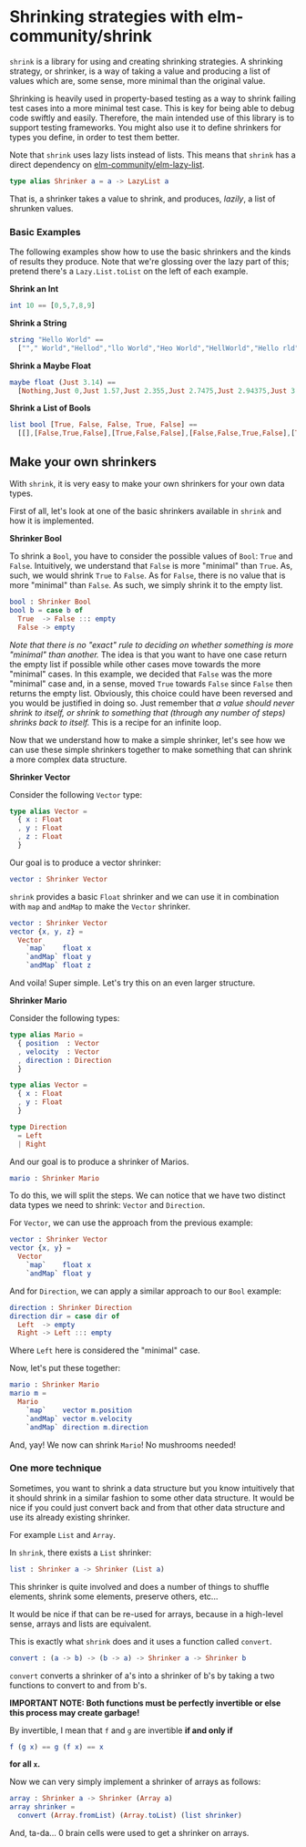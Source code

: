 # Shrinking strategies with elm-community/shrink

`shrink` is a library for using and creating shrinking strategies. A
shrinking strategy, or shrinker, is a way of taking a value and producing a
list of values which are, some sense, more minimal than the original value.

Shrinking is heavily used in property-based testing as a way to shrink
failing test cases into a more minimal test case. This is key for being
able to debug code swiftly and easily. Therefore, the main intended use
of this library is to support testing frameworks. You might also use it to
define shrinkers for types you define, in order to test them better.

Note that `shrink` uses lazy lists instead of lists. This means that `shrink` has a direct dependency on
[elm-community/elm-lazy-list](https://github.com/elm-community/elm-lazy-list).

```elm
type alias Shrinker a = a -> LazyList a
```
That is, a shrinker takes a value to shrink, and produces, *lazily*, a list
of shrunken values.

### Basic Examples

The following examples show how to use the basic shrinkers and the kinds of
results they produce. Note that we're glossing over the lazy part of this;
pretend there's a `Lazy.List.toList` on the left of each example.

**Shrink an Int**

```elm
int 10 == [0,5,7,8,9]
```


**Shrink a String**

```elm
string "Hello World" ==
  [""," World","Hellod","llo World","Heo World","HellWorld","Hello rld","Hello Wod","ello World","Hllo World","Helo World","Helo World","Hell World","HelloWorld","Hello orld","Hello Wrld","Hello Wold","Hello Word","Hello Worl","\0ello World","$ello World","6ello World","?ello World","Cello World","Eello World","Fello World","Gello World","H\0llo World","H2llo World","HKllo World","HXllo World","H^llo World","Hallo World","Hcllo World","Hdllo World","He\0lo World","He6lo World","HeQlo World","He^lo World","Heelo World","Hehlo World","Hejlo World","Heklo World","Hel\0o World","Hel6o World","HelQo World","Hel^o World","Heleo World","Helho World","Heljo World","Helko World","Hell\0 World","Hell7 World","HellS World","Hella World","Hellh World","Hellk World","Hellm World","Helln World","Hello\0World","HelloWorld","HelloWorld","HelloWorld","HelloWorld","HelloWorld","Hello \0orld","Hello +orld","Hello Aorld","Hello Lorld","Hello Qorld","Hello Torld","Hello Uorld","Hello Vorld","Hello W\0rld","Hello W7rld","Hello WSrld","Hello Warld","Hello Whrld","Hello Wkrld","Hello Wmrld","Hello Wnrld","Hello Wo\0ld","Hello Wo9ld","Hello WoUld","Hello Wocld","Hello Wojld","Hello Wonld","Hello Wopld","Hello Woqld","Hello Wor\0d","Hello Wor6d","Hello WorQd","Hello Wor^d","Hello Wored","Hello Worhd","Hello Worjd","Hello Workd","Hello Worl\0","Hello Worl2","Hello WorlK","Hello WorlW","Hello Worl]","Hello Worl`","Hello Worlb","Hello Worlc"]
```

**Shrink a Maybe Float**

```elm
maybe float (Just 3.14) ==
  [Nothing,Just 0,Just 1.57,Just 2.355,Just 2.7475,Just 2.94375,Just 3.041875,Just 3.0909375,Just 3.11546875,Just 3.127734375,Just 3.1338671875,Just 3.1369335937500002,Just 3.138466796875,Just 3.1392333984375,Just 3.1396166992187498,Just 3.1398083496093747]
```

**Shrink a List of Bools**

```elm
list bool [True, False, False, True, False] ==
  [[],[False,True,False],[True,False,False],[False,False,True,False],[True,False,True,False],[True,False,True,False],[True,False,False,False],[True,False,False,True],[False,False,False,True,False],[True,False,False,False,False]]
```


## Make your own shrinkers

With `shrink`, it is very easy to make your own shrinkers for your own data
types.

First of all, let's look at one of the basic shrinkers available in `shrink`
and how it is implemented.

**Shrinker Bool**

To shrink a `Bool`, you have to consider the possible values of `Bool`: `True`
and `False`. Intuitively, we understand that `False` is more "minimal"
than `True`. As, such, we would shrink `True` to `False`. As for `False`,
there is no value that is more "minimal" than `False`. As such, we simply
shrink it to the empty list.

```elm
bool : Shrinker Bool
bool b = case b of
  True  -> False ::: empty
  False -> empty
```

*Note that there is no "exact" rule to deciding on whether something is more
"minimal" than another.* The idea is that you want to have one case return
the empty list if possible while other cases move towards the more "minimal"
cases. In this example, we decided that `False` was the more "minimal" case and,
in a sense, moved `True` towards `False` since `False` then returns the empty
list. Obviously, this choice could have been reversed and you would be
justified in doing so. Just remember that *a value should never shrink to itself,
or shrink to something that (through any number of steps) shrinks back to itself.*
This is a recipe for an infinite loop.

Now that we understand how to make a simple shrinker, let's see how we can use
these simple shrinkers together to make something that can shrink a more
complex data structure.

**Shrinker Vector**

Consider the following `Vector` type:

```elm
type alias Vector =
  { x : Float
  , y : Float
  , z : Float
  }
```

Our goal is to produce a vector shrinker:

```elm
vector : Shrinker Vector
```

`shrink` provides a basic `Float` shrinker and we can use it in combination
with `map` and `andMap` to make the `Vector` shrinker.

```elm
vector : Shrinker Vector
vector {x, y, z} =
  Vector
    `map`    float x
    `andMap` float y
    `andMap` float z
```

And voila! Super simple. Let's try this on an even larger structure.


**Shrinker Mario**

Consider the following types:

```elm
type alias Mario =
  { position  : Vector
  , velocity  : Vector
  , direction : Direction
  }

type alias Vector =
  { x : Float
  , y : Float
  }

type Direction
  = Left
  | Right
```

And our goal is to produce a shrinker of Marios.

```elm
mario : Shrinker Mario
```

To do this, we will split the steps. We can notice that we have two distinct
data types we need to shrink: `Vector` and `Direction`.

For `Vector`, we can use the approach from the previous example:

```elm
vector : Shrinker Vector
vector {x, y} =
  Vector
    `map`    float x
    `andMap` float y
```

And for `Direction`, we can apply a similar approach to our `Bool` example:

```elm
direction : Shrinker Direction
direction dir = case dir of
  Left  -> empty
  Right -> Left ::: empty
```

Where `Left` here is considered the "minimal" case.


Now, let's put these together:

```elm
mario : Shrinker Mario
mario m =
  Mario
    `map`    vector m.position
    `andMap` vector m.velocity
    `andMap` direction m.direction
```

And, yay! We now can shrink `Mario`! No mushrooms needed!

### One more technique

Sometimes, you want to shrink a data structure but you know intuitively that
it should shrink in a similar fashion to some other data structure. It would
be nice if you could just convert back and from that other data structure and
use its already existing shrinker.

For example `List` and `Array`.

In `shrink`, there exists a `List` shrinker:

```elm
list : Shrinker a -> Shrinker (List a)
```

This shrinker is quite involved and does a number of things to shuffle elements,
shrink some elements, preserve others, etc...

It would be nice if that can be re-used for arrays, because in a high-level
sense, arrays and lists are equivalent.

This is exactly what `shrink` does and it uses a function called `convert`.

```elm
convert : (a -> b) -> (b -> a) -> Shrinker a -> Shrinker b
```

`convert` converts a shrinker of a's into a shrinker of b's by taking a
two functions to convert to and from b's.

**IMPORTANT NOTE: Both functions must be perfectly invertible or else this
process may create garbage!**

By invertible, I mean that `f` and `g` are invertible **if and only if**

```elm
f (g x) == g (f x) == x
```

**for all `x`.**

Now we can very simply implement a shrinker of arrays as follows:

```elm
array : Shrinker a -> Shrinker (Array a)
array shrinker =
  convert (Array.fromList) (Array.toList) (list shrinker)
```

And, ta-da... 0 brain cells were used to get a shrinker on arrays.
